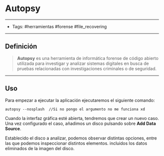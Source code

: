 # Autopsy

***

* Tags: #herramientas #forense #file\_recovering

***

## Definición

> **Autopsy** es una herramienta de informática forense de código abierto utilizada para investigar y analizar sistemas digitales en busca de pruebas relacionadas con investigaciones criminales o de seguridad.

***

## Uso

Para empezar a ejecutar la aplicación ejecutaremos el siguiente comando:

```
autopsy --nosplash  //Si no pongo el argumento no me funciona xd
```

Cuando la interfaz gráfica esté abierta, tendremos que crear un nuevo caso. Una vez configurado el caso, añadimos un disco pulsando sobre **Add Data Source**.

Establecido el disco a analizar, podemos observar distintas opciones, entre las que podemos inspeccionar distintos elementos. incluidos los datos eliminados de la imagen del disco.
